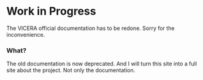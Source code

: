# Work in Progress

The VICERA official documentation has to be redone. Sorry for the inconvenience.

### What?

The old documentation is now deprecated. And I will turn this site into a full
site about the project. Not only the documentation.
